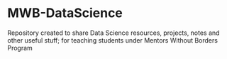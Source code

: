 # MWB-DataScience
Repository created to share Data Science resources, projects, notes and other useful stuff; for teaching students under Mentors Without Borders Program
